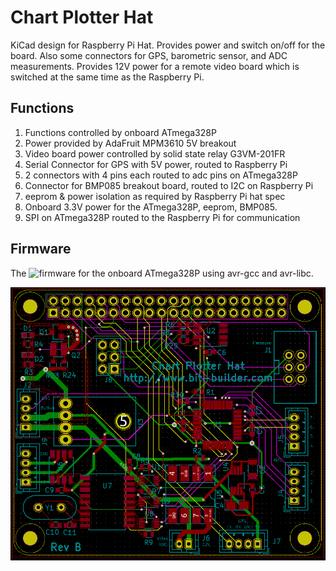 # Chart Plotter Hat
KiCad design for Raspberry Pi Hat. Provides power and switch on/off for the
board. Also some connectors for GPS, barometric sensor, and ADC
measurements. Provides 12V power for a remote video board which is
switched at the same time as the Raspberry Pi.

## Functions

1. Functions controlled by onboard ATmega328P
2. Power provided by AdaFruit MPM3610 5V breakout
3. Video board power controlled by solid state relay G3VM-201FR
4. Serial Connector for GPS with 5V power, routed to Raspberry Pi
5. 2 connectors with 4 pins each routed to adc pins on ATmega328P
6. Connector for BMP085 breakout board, routed to I2C on Raspberry Pi
7. eeprom & power isolation as required by Raspberry Pi hat spec
8. Onboard 3.3V power for the ATmega328P, eeprom, BMP085.
9. SPI on ATmega328P routed to the Raspberry Pi for communication

## Firmware
The ![firmware](https://github.com/gpgreen/power-monitor) for the
onboard ATmega328P using avr-gcc and avr-libc.

![Board](board.png)
